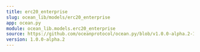 ```yaml
---
title: erc20_enterprise
slug: ocean_lib/models/erc20_enterprise
app: ocean.py
module: ocean_lib.models.erc20_enterprise
source: https://github.com/oceanprotocol/ocean.py/blob/v1.0.0-alpha.2-1-g9fb6083/ocean_lib/models/erc20_enterprise.py
version: 1.0.0-alpha.2
---
```

